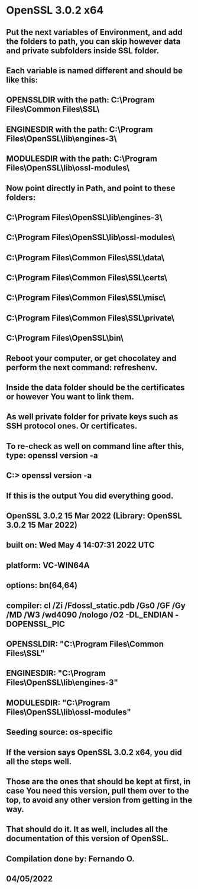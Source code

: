 # OpenSSL 3.0.2 x64

## Put the next variables of Environment, and add the folders to path, you can skip however data and private subfolders inside SSL folder.

## Each variable is named different and should be like this:

## OPENSSLDIR with the path: C:\Program Files\Common Files\SSL\
## ENGINESDIR with the path: C:\Program Files\OpenSSL\lib\engines-3\
## MODULESDIR with the path: C:\Program Files\OpenSSL\lib\ossl-modules\

## Now point directly in Path, and point to these folders:

## C:\Program Files\OpenSSL\lib\engines-3\
## C:\Program Files\OpenSSL\lib\ossl-modules\
## C:\Program Files\Common Files\SSL\data\
## C:\Program Files\Common Files\SSL\certs\
## C:\Program Files\Common Files\SSL\misc\
## C:\Program Files\Common Files\SSL\private\
## C:\Program Files\OpenSSL\bin\

## Reboot your computer, or get chocolatey and perform the next command: refreshenv.
## Inside the data folder should be the certificates or however You want to link them.
## As well private folder for private keys such as SSH protocol ones. Or certificates.
## To re-check as well on command line after this, type: openssl version -a

## C:\> openssl version -a

## If this is the output You did everything good.
 
## OpenSSL 3.0.2 15 Mar 2022 (Library: OpenSSL 3.0.2 15 Mar 2022)
## built on: Wed May 4 14:07:31 2022 UTC
## platform: VC-WIN64A
## options: bn(64,64)
## compiler: cl /Zi /Fdossl_static.pdb /Gs0 /GF /Gy /MD /W3 /wd4090 /nologo /O2 -DL_ENDIAN -DOPENSSL_PIC
## OPENSSLDIR: "C:\Program Files\Common Files\SSL"
## ENGINESDIR: "C:\Program Files\OpenSSL\lib\engines-3"
## MODULESDIR: "C:\Program Files\OpenSSL\lib\ossl-modules"
## Seeding source: os-specific

## If the version says OpenSSL 3.0.2 x64, you did all the steps well.
## Those are the ones that should be kept at first, in case You need this version, pull them over to the top, to avoid any other version from getting in the way.
## That should do it. It as well, includes all the documentation of this version of OpenSSL.

## Compilation done by: Fernando O.
## 04/05/2022
